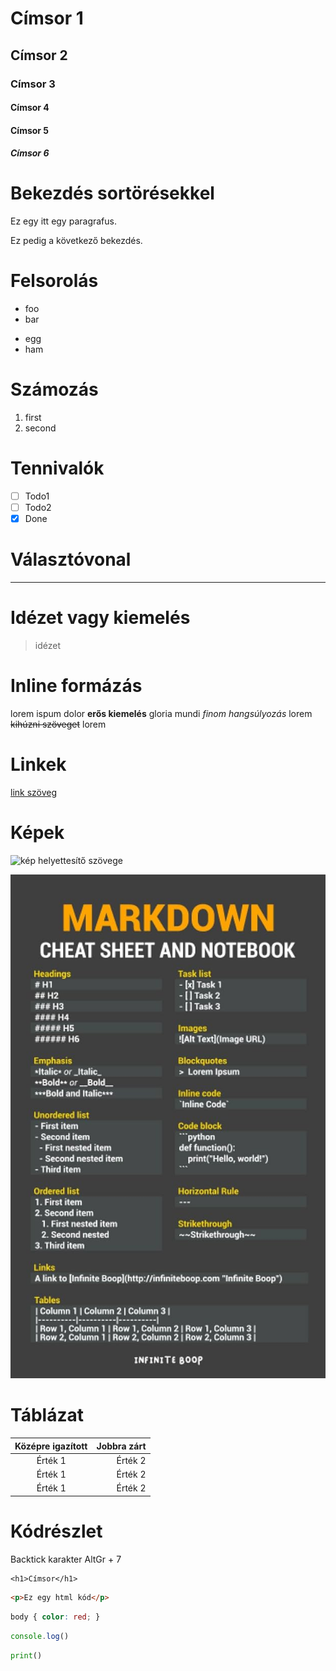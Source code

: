 # Címsor 1
## Címsor 2
### Címsor 3
#### Címsor 4
#### Címsor 5
##### Címsor 6

# Bekezdés sortörésekkel

Ez egy itt egy paragrafus.

Ez pedig a következő bekezdés.

# Felsorolás

- foo
- bar

* egg
* ham

# Számozás

1. first
1. second

# Tennivalók

- [ ] Todo1
- [ ] Todo2
- [X] Done

# Választóvonal

---

# Idézet vagy kiemelés

> idézet

# Inline formázás

lorem ispum dolor **erős kiemelés** gloria mundi *finom hangsúlyozás* lorem ~~kihúzni szöveget~~ lorem

# Linkek

[link szöveg](https://umszki.hu/)

# Képek

![kép helyettesítő szövege](https://umszki.hu/images/logo/umlogo_70x70_new.png)

![helyi képre hivatkozás](cheetsheet.jpg)

# Táblázat

| Középre igazított | Jobbra zárt |
| :---------------: | ----------: |
| Érték 1           | Érték 2     |
| Érték 1           | Érték 2     |
| Érték 1           | Érték 2     |

# Kódrészlet

Backtick karakter AltGr + 7

```
<h1>Címsor</h1>
```

```html
<p>Ez egy html kód</p>
```

```css
body { color: red; }
```

```js
console.log()
```

```python
print()
```













